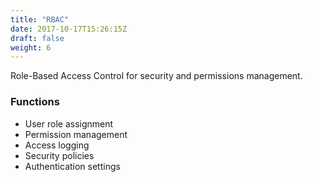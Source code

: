 ```yaml
---
title: "RBAC"
date: 2017-10-17T15:26:15Z
draft: false
weight: 6
---
```


Role-Based Access Control for security and permissions management.


### Functions
*	User role assignment
*	Permission management
*	Access logging
*	Security policies
*	Authentication settings
